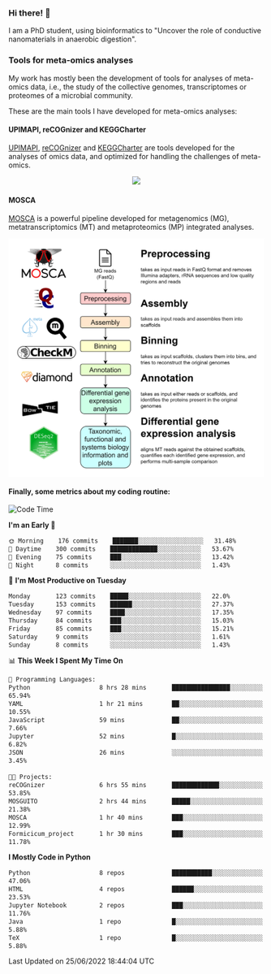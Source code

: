 ### Hi there! 👋

I am a PhD student, using bioinformatics to "Uncover the role of conductive nanomaterials in anaerobic digestion".

### Tools for meta-omics analyses

My work has mostly been the development of tools for analyses of meta-omics data, i.e., the study of the collective genomes, transcriptomes or proteomes of a microbial community.

These are the main tools I have developed for meta-omics analyses:

#### UPIMAPI, reCOGnizer and KEGGCharter

[UPIMAPI](https://github.com/iquasere/UPIMAPI), [reCOGnizer](https://github.com/iquasere/reCOGnizer) and [KEGGCharter](https://github.com/iquasere/KEGGCharter) are tools developed for the analyses of omics data, and optimized for handling the challenges of meta-omics.

<p align="center">
    <img src="assets/annotation_paper.png">
</p>

#### MOSCA

[MOSCA](https://github.com/iquasere/MOSCA) is a powerful pipeline developed for metagenomics (MG), metatranscriptomics (MT) and metaproteomics (MP) integrated analyses.

<p align="center">
    <img src="assets/mosca_workflow.png" align="center" width="700">
</p>


#### Finally, some metrics about my coding routine:

<!--START_SECTION:waka-->
![Code Time](http://img.shields.io/badge/Code%20Time-0%20secs-blue)

**I'm an Early 🐤** 

```text
🌞 Morning    176 commits    ███████░░░░░░░░░░░░░░░░░░   31.48% 
🌆 Daytime    300 commits    █████████████░░░░░░░░░░░░   53.67% 
🌃 Evening    75 commits     ███░░░░░░░░░░░░░░░░░░░░░░   13.42% 
🌙 Night      8 commits      ░░░░░░░░░░░░░░░░░░░░░░░░░   1.43%

```
📅 **I'm Most Productive on Tuesday** 

```text
Monday       123 commits    █████░░░░░░░░░░░░░░░░░░░░   22.0% 
Tuesday      153 commits    ██████░░░░░░░░░░░░░░░░░░░   27.37% 
Wednesday    97 commits     ████░░░░░░░░░░░░░░░░░░░░░   17.35% 
Thursday     84 commits     ███░░░░░░░░░░░░░░░░░░░░░░   15.03% 
Friday       85 commits     ███░░░░░░░░░░░░░░░░░░░░░░   15.21% 
Saturday     9 commits      ░░░░░░░░░░░░░░░░░░░░░░░░░   1.61% 
Sunday       8 commits      ░░░░░░░░░░░░░░░░░░░░░░░░░   1.43%

```


📊 **This Week I Spent My Time On** 

```text
💬 Programming Languages: 
Python                   8 hrs 28 mins       ████████████████░░░░░░░░░   65.94% 
YAML                     1 hr 21 mins        ██░░░░░░░░░░░░░░░░░░░░░░░   10.55% 
JavaScript               59 mins             ██░░░░░░░░░░░░░░░░░░░░░░░   7.66% 
Jupyter                  52 mins             █░░░░░░░░░░░░░░░░░░░░░░░░   6.82% 
JSON                     26 mins             ░░░░░░░░░░░░░░░░░░░░░░░░░   3.45%

🐱‍💻 Projects: 
reCOGnizer               6 hrs 55 mins       █████████████░░░░░░░░░░░░   53.85% 
MOSGUITO                 2 hrs 44 mins       █████░░░░░░░░░░░░░░░░░░░░   21.38% 
MOSCA                    1 hr 40 mins        ███░░░░░░░░░░░░░░░░░░░░░░   12.99% 
Formicicum_project       1 hr 30 mins        ███░░░░░░░░░░░░░░░░░░░░░░   11.78%

```

**I Mostly Code in Python** 

```text
Python                   8 repos             ███████████░░░░░░░░░░░░░░   47.06% 
HTML                     4 repos             ██████░░░░░░░░░░░░░░░░░░░   23.53% 
Jupyter Notebook         2 repos             ███░░░░░░░░░░░░░░░░░░░░░░   11.76% 
Java                     1 repo              █░░░░░░░░░░░░░░░░░░░░░░░░   5.88% 
TeX                      1 repo              █░░░░░░░░░░░░░░░░░░░░░░░░   5.88%

```



 Last Updated on 25/06/2022 18:44:04 UTC
<!--END_SECTION:waka-->

